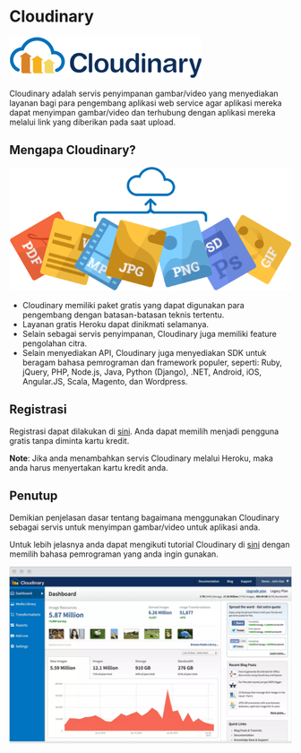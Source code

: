 # Cloudinary

![Image of Yaktocat](_img/logo-e0df892053afd966cc0bfe047ba93ca4.png)

Cloudinary adalah servis penyimpanan gambar/video yang menyediakan layanan bagi para pengembang aplikasi web service agar aplikasi mereka dapat menyimpan gambar/video dan terhubung dengan aplikasi mereka melalui link yang diberikan pada saat upload.

## Mengapa Cloudinary?

![Image of Yaktocat](_img/ico01-2x-c46107bff578208ee26087cf755735fa.png)

- Cloudinary memiliki paket gratis yang dapat digunakan para pengembang dengan batasan-batasan teknis tertentu.
- Layanan gratis Heroku dapat dinikmati selamanya.
- Selain sebagai servis penyimpanan, Cloudinary juga memiliki feature pengolahan citra.
- Selain menyediakan API, Cloudinary juga menyediakan SDK untuk beragam bahasa pemrograman dan framework populer, seperti: Ruby, jQuery, PHP, Node.js, Java, Python (Django), .NET, Android, iOS, Angular.JS, Scala, Magento, dan Wordpress.

## Registrasi
Registrasi dapat dilakukan di [sini](http://cloudinary.com/).
Anda dapat memilih menjadi pengguna gratis tanpa diminta kartu kredit.

**Note**: Jika anda menambahkan servis Cloudinary melalui Heroku, maka anda harus menyertakan kartu kredit anda.

## Penutup
Demikian penjelasan dasar tentang bagaimana menggunakan Cloudinary sebagai servis untuk menyimpan gambar/video untuk aplikasi anda.

Untuk lebih jelasnya anda dapat mengikuti tutorial Cloudinary di [sini](http://cloudinary.com/) dengan memilih bahasa pemrograman yang anda ingin gunakan.


![Image of Yaktocat](_img/cloudinary_dashboard.png)